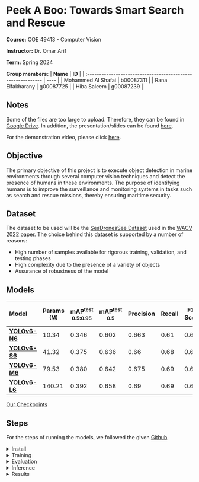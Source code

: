 # Peek A Boo: Towards Smart Search and Rescue

**Course:** COE 49413 - Computer Vision

**Instructor:** Dr. Omar Arif

**Term:** Spring 2024

**Group members:**
| **Name** | **ID** | 
| :----------------------------------------------------------- | ---- | 
| Mohammed Al Shafai | b00087311 |
| Rana Elfakharany | g00087725 |
| Hiba Saleem | g00087239 |

## Notes
Some of the files are too large to upload. Therefore, they can be found in [Google Drive](https://drive.google.com/drive/folders/1l5YVM6BEkrCJpvJpsebDB-kqLxVlAUcA?usp=drive_link). In addition, the presentation/slides can be found [here](https://www.canva.com/design/DAGFBrdaVhI/Bwyfl3nJT_WqUEDw_G7l5g/edit?utm_content=DAGFBrdaVhI&utm_campaign=designshare&utm_medium=link2&utm_source=sharebutton).

For the demonstration video, please click [here](https://drive.google.com/file/d/1S5wRVJuA6R-gonCHZM1ZWfVPfrTonNZM/view?usp=sharing).

## Objective
The primary objective of this project is to execute object detection in marine environments through several computer vision techniques and detect the presence of humans in these environments. The purpose of identifying humans is to improve the surveillance and monitoring systems in tasks such as search and rescue missions, thereby ensuring maritime security.

## Dataset
The dataset to be used will be the 
[SeaDronesSee Dataset](https://universe.roboflow.com/ntnu-2wibj/seadronessee-odv2/dataset/11/images) used in the [WACV 2022 paper](https://openaccess.thecvf.com/content/WACV2022/html/Varga_SeaDronesSee_A_Maritime_Benchmark_for_Detecting_Humans_in_Open_Water_WACV_2022_paper.html). The choice behind this dataset is supported by a number of reasons:
- High number of samples available for rigorous training, validation, and testing phases
- High complexity due to the presence of a variety of objects
- Assurance of robustness of the model

## Models
| Model |Params<br/><sup> (M) | mAP<sup>test<br/>0.5:0.95 | mAP<sup>test<br/>0.5 | Precision | Recall | F1-Score | Inference Time (ms) |
| :------------------ | --------- | -------- | --------- | ---------- | -------- | --------- | -------- |
| [**YOLOv6-N6**](https://github.com/meituan/YOLOv6/releases/download/0.3.0/yolov6n6.pt) | 10.34 | 0.346 | 0.602 | 0.663 | 0.61 | 0.635 | 1.78 |
| [**YOLOv6-S6**](https://github.com/meituan/YOLOv6/releases/download/0.3.0/yolov6s6.pt) | 41.32 | 0.375 | 0.636 | 0.66 | 0.68 | 0.67 | 4.99 |
| [**YOLOv6-M6**](https://github.com/meituan/YOLOv6/releases/download/0.3.0/yolov6m6.pt) | 79.53 | 0.380 | 0.642 | 0.675 | 0.69 | 0.683 | 8.03 |
| [**YOLOv6-L6**](https://github.com/meituan/YOLOv6/releases/download/0.3.0/yolov6l6.pt) | 140.21 | 0.392 | 0.658 | 0.69 | 0.69 | 0.69 | 16.32 |

[Our Checkpoints](https://drive.google.com/drive/folders/11luhl9lqkqAX4W7mA_q3b1aLuFCi3QOE?usp=sharing)
## Steps

For the steps of running the models, we followed the given [Github](https://github.com/meituan/YOLOv6/tree/0.3.0).

<details>
<summary> Install</summary>


```shell
git clone https://github.com/meituan/YOLOv6
cd YOLOv6
pip install -r requirements.txt
```
</details>



<details>
<summary> Training</summary>
  
- After downloading the dataset, place it in the 'data' directory as YOLO format (.yaml)
- After choosing the model that you would like to run from the above table, download the .pt file and place it in the weights folder
- Navigate to 'tools' and open the 'train.py' file to change the needed parameters in the 'get_args_parser' function
- Navigate to the data.yaml folder and specify the correct location of the images
- Run the following command:
  
```shell
 python tools/train.py --batch 32 --conf configs/yolov6m6_finetune.py --data /localHome/cloudies/PeekABoo/SeaDronesSee-Yolov8/data.yaml --img 1280 --device 3 --epochs 50
```

If your training is interrupted, you can continue the training by running the following:
```shell
# single GPU training.
python tools/train.py --resume

# multi GPU training.
python -m torch.distributed.launch --nproc_per_node 8 tools/train.py --resume
```
Doing so would automatically find the latest checkpoint in YOLOv6 directory and resume training from there.

</details>

<details>
<summary> Evaluation</summary>

- Run the following command to evaluate the model:
```shell
python tools/eval.py --data ../SeaDronesSee-Yolov8/test.yaml --batch 32 --weights ./runs/train/LaS2n/weights/best_ckpt.pt --task val --reproduce_640_eval --img 1280 --name yolov6n6
```

</details>

<details>
<summary> Inference </summary>

- Use your trained model to do the inference
- Run inference using the 'infer.py' file found in the 'tools' folder

```shell
python tools/infer.py --weights yolov6s6.pt --img 1280 --source img.jpg / imgdir / video.mp4
```
</details>

<details>
<summary> Results </summary>

Here is an image of the result obtained through object detection.
- Original Image:
  
![78_jpg rf 3198dd3d27094c113ff7e37d67385cf4 (1)](https://github.com/rana-elfakharany/PeekABoo/assets/114260072/806c7b6e-52a3-48cd-b704-38fdd0ea639a)

The other results including the performance metrics and graphs can be found under the results folder.

- Resulting image with bounding boxes
  
![78_jpg rf 3198dd3d27094c113ff7e37d67385cf4](https://github.com/rana-elfakharany/PeekABoo/assets/114260072/27add0aa-d728-46a7-a68f-535c7ccbf8b9)

</details>
